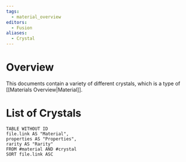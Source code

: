 ```yaml
---
tags:
  - material_overview
editors:
  - Fusion
aliases:
  - Crystal
---
```

# Overview
This documents contain a variety of different crystals, which is a type of [[Materials Overview|Material]].
# List of Crystals
```dataview
TABLE WITHOUT ID
file.link AS "Material",
properties AS "Properties",
rarity AS "Rarity"
FROM #material AND #crystal
SORT file.link ASC
```
